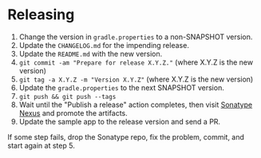 # Releasing

 1. Change the version in `gradle.properties` to a non-SNAPSHOT version.
 2. Update the `CHANGELOG.md` for the impending release.
 3. Update the `README.md` with the new version.
 4. `git commit -am "Prepare for release X.Y.Z."` (where X.Y.Z is the new version)
 5. `git tag -a X.Y.Z -m "Version X.Y.Z"` (where X.Y.Z is the new version)
 6. Update the `gradle.properties` to the next SNAPSHOT version.
 7. `git push && git push --tags`
 8. Wait until the "Publish a release" action completes, then visit [Sonatype Nexus](https://oss.sonatype.org/) and promote the artifacts.
 9. Update the sample app to the release version and send a PR.

If some step fails, drop the Sonatype repo, fix the problem, commit, and start again at step 5.